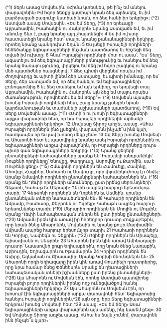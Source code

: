 
(^1) Տերն ասաց Մովսեսին. «Հիմա կտեսնես, թե ի՛նչ եմ անելու փարավոնին։ Իմ հզոր ձեռքը կստիպի նրան ձեզ
արձակել, եւ իմ բարձրացած բազուկը կստիպի նրան, որ ձեզ հանի իր երկրից»։
(^2) Աստված ասաց Մովսեսին. «Ես եմ Տերը, (^3) որ երեւացի Աբրահամին, Իսահակին ու Հակոբին։ Նրանց Աստվածն եմ,
եւ իմ անունը Տեր է, բայց նրանց այդ չհայտնեցի։ 4 Ես իմ ուխտը հաստատեցի նրանց հետ՝ տալու նրանց քանանացիների
երկիրը, որտեղ նրանք պանդուխտ եղան։ 5 Ես լսեցի Իսրայելի որդիների հեծեծանքը եգիպտացիների ճնշման
պատճառով եւ հիշեցի ձեզ տված իմ ուխտը։ 6 Գնա՛ Իսրայելի որդիների մոտ ու ասա՛. “Ես՝ Տերը, ազատելու եմ ձեզ
եգիպտացիների բռնությունից եւ հանելու եմ ձեզ նրանց ծառայությունից, փրկելու եմ ձեզ իմ հզոր բազկով ու նրանց մեծ
պատիժներ հասցնելով։ 7 Ձեզ պիտի վերցնեմ որպես իմ ժողովուրդը եւ պիտի լինեմ ձեր Աստվածը, եւ պիտի իմանաք, որ
ես՝ Տերը, ձեր Աստվածն եմ, որ ձեզ հանելու եմ եգիպտացիների բռնությունից 8 եւ ձեզ տանելու եմ այն երկիրը, որ
երդվեցի տալ Աբրահամին, Իսահակին ու Հակոբին։ Այն ձեզ եմ տալու որպես ժառանգություն, որովհետեւ ես եմ Տերը”»։
(^9) Մովսեսն այսպես խոսեց Իսրայելի որդիների հետ, բայց նրանք չլսեցին նրան կարճամտության եւ տաժանելի
աշխատանքի պատճառով։
(^10) Եվ Տերը Մովսեսին ասաց. (^11) «Մտի՛ր ու խոսի՛ր եգիպտացիների արքա փարավոնի հետ, որ նա Իսրայելի
որդիներին արձակի եգիպտացիների երկրից»։ 12 Մովսեսը Տիրոջ առջեւ ասաց. «Ահա Իսրայելի որդիներն ինձ չլսեցին,
փարավոնն ինչպե՞ս ինձ կլսի, հատկապես որ ես լավ խոսող մեկը չեմ»։ 13 Եվ Տերը խոսեց Մովսեսի ու Ահարոնի հետ եւ
պատվիրեց նրանց ասել Իսրայելի որդիներին ու եգիպտացիների արքա փարավոնին, որ Իսրայելի որդիները դուրս
պիտի գան եգիպտացիների երկրից։
(^14) Նրանց ցեղերի ընտանիքների նահապետները սրանք են՝ Իսրայելի անդրանիկի՝ Ռուբենի որդիները՝ Ենովքը,
Փաղղուսը, Ասրովնը ու Քարմին. սա է Ռուբենի ցեղը։
(^15) Շմավոնի որդիներն են Համուելը, Համինը, Ահովդը, Հաքինը, Սահառն ու Սավուղը, որը փյունիկուհուց էր ծնվել։
Սրանք Շմավոնի որդիների ընտանիքների նահապետներն են։
(^16) Սրանք են Ղեւիի որդիների անունները, ըստ իրենց սերունդների՝ Գեթսոն, Կահաթ եւ Մերարի։ Ղեւին ապրեց
հարյուր երեսունյոթ տարի։ 17 Գեթսոնի որդիներն են Ղոբենին եւ Սեմեին. սրանք ընտանեկան տների նահապետներն
են։ 18 Կահաթի որդիներն են Ամրամը, Իսահառը, Քեբրոնն ու Ոզիելը։ Կահաթն ապրեց հարյուր երեսուներեք տարի։
(^19) Մերարիի որդիներն են Մոոլին ու Մուսին։ Սրանք Ղեւիի նահապետական տներն են ըստ իրենց ընտանիքների։
(^20) Ամրամն իրեն կին առավ իր հորեղբոր դուստր Հովքաբեթին, որը նրան ծնեց Ահարոնին, Մովսեսին ու նրանց քույր
Մարիամին։ Ամրամն ապրեց հարյուր երեսունյոթ տարի։ 21 Իսահառի որդիներն են Կորխը, Նափեգն ու Զեքրին։
(^22) Ոզիելի որդիներն են Միսայելը, Ելիսափանն ու Սեթրին։ 23 Ահարոնն իրեն կին առավ Ամինադաբի դուստր՝ Նաասովնի
քույր Եղիսաբեթին, որը նրան ծնեց Նադաբին, Աբիուդին, Եղիազարին ու Իթամարին։ 24 Կորխի որդիներն են Ասիրը,
Եղկանան ու Բիասափը։ Սրանք Կորխի ծնունդներն են։ 25 Ահարոնի որդի Եղիազարը իրեն կին առավ Փուտիելի
դուստրերից, որը նրա համար ծնեց Փենեեսին։ Սրանք են ղեւտացիների նահապետական տների իշխանները ըստ իրենց
ընտանիքների։
(^26) Այս Ահարոնն ու Մովսեսն էին, որոնց Աստված պատվիրեց Իսրայելի բոլոր որդիներին իրենց ողջ ունեցվածքով
հանել եգիպտացիների երկրից։ 27 Այս Ահարոնն ու Մովսեսն էին, որ խոսում էին եգիպտացիների արքա փարավոնի հետ՝
Եգիպտոսից հանելու Իսրայելի որդիներին,^28 այն օրը, երբ Տերը եգիպտացիների երկրում խոսեց Մովսեսի հետ,^29 ասաց.
«Ես եմ Տերը։ Ասա՛ եգիպտացիների արքա փարավոնին այն ամենը, ինչ կասեմ քեզ»։ 30 Եվ Մովսեսը Տիրոջ առջեւ ասաց.
«Ահա ես ձայն չունեմ, փարավոնն ինձ ինչպե՞ս կլսի»։
